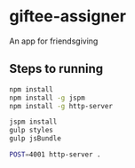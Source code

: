 # giftee-assigner
An app for friendsgiving

## Steps to running

```bash
npm install
npm install -g jspm
npm install -g http-server

jspm install
gulp styles
gulp jsBundle

POST=4001 http-server .
```
